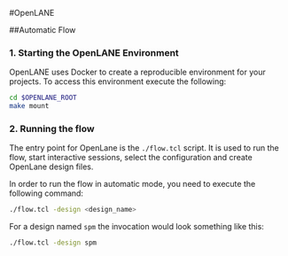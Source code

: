 #OpenLANE

##Automatic Flow

### 1. Starting the OpenLANE Environment

OpenLANE uses Docker to create a reproducible environment for your projects. To access this environment execute the following:

```sh 
cd $OPENLANE_ROOT
make mount
```

### 2. Running the flow

The entry point for OpenLane is the `./flow.tcl` script. It is used to run the flow, start interactive sessions, select the configuration and create OpenLane design files.

In order to run the flow in automatic mode, you need to execute the following command:

```sh
./flow.tcl -design <design_name>
```

For a design named `spm` the invocation would look something like this:

```sh
./flow.tcl -design spm
```

